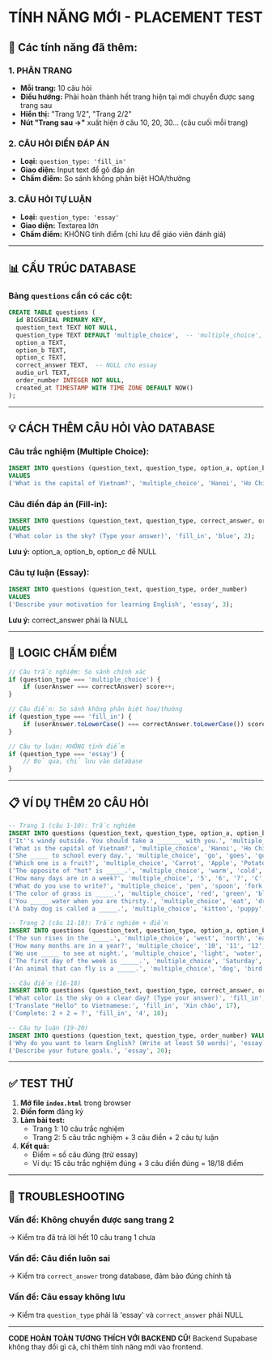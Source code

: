 # TÍNH NĂNG MỚI - PLACEMENT TEST

## 🎯 Các tính năng đã thêm:

### 1. PHÂN TRANG
- **Mỗi trang:** 10 câu hỏi
- **Điều hướng:** Phải hoàn thành hết trang hiện tại mới chuyển được sang trang sau
- **Hiển thị:** "Trang 1/2", "Trang 2/2"
- **Nút "Trang sau →"** xuất hiện ở câu 10, 20, 30... (câu cuối mỗi trang)

### 2. CÂU HỎI ĐIỀN ĐÁP ÁN
- **Loại:** `question_type: 'fill_in'`
- **Giao diện:** Input text để gõ đáp án
- **Chấm điểm:** So sánh không phân biệt HOA/thường

### 3. CÂU HỎI TỰ LUẬN
- **Loại:** `question_type: 'essay'`
- **Giao diện:** Textarea lớn
- **Chấm điểm:** KHÔNG tính điểm (chỉ lưu để giáo viên đánh giá)

---

## 📊 CẤU TRÚC DATABASE

### Bảng `questions` cần có các cột:

```sql
CREATE TABLE questions (
  id BIGSERIAL PRIMARY KEY,
  question_text TEXT NOT NULL,
  question_type TEXT DEFAULT 'multiple_choice',  -- 'multiple_choice', 'fill_in', 'essay'
  option_a TEXT,
  option_b TEXT,
  option_c TEXT,
  correct_answer TEXT,  -- NULL cho essay
  audio_url TEXT,
  order_number INTEGER NOT NULL,
  created_at TIMESTAMP WITH TIME ZONE DEFAULT NOW()
);
```

---

## 💡 CÁCH THÊM CÂU HỎI VÀO DATABASE

### Câu trắc nghiệm (Multiple Choice):
```sql
INSERT INTO questions (question_text, question_type, option_a, option_b, option_c, correct_answer, order_number) 
VALUES 
('What is the capital of Vietnam?', 'multiple_choice', 'Hanoi', 'Ho Chi Minh', 'Da Nang', 'A', 1);
```

### Câu điền đáp án (Fill-in):
```sql
INSERT INTO questions (question_text, question_type, correct_answer, order_number) 
VALUES 
('What color is the sky? (Type your answer)', 'fill_in', 'blue', 2);
```
**Lưu ý:** option_a, option_b, option_c để NULL

### Câu tự luận (Essay):
```sql
INSERT INTO questions (question_text, question_type, order_number) 
VALUES 
('Describe your motivation for learning English', 'essay', 3);
```
**Lưu ý:** correct_answer phải là NULL

---

## 🔄 LOGIC CHẤM ĐIỂM

```javascript
// Câu trắc nghiệm: So sánh chính xác
if (question_type === 'multiple_choice') {
    if (userAnswer === correctAnswer) score++;
}

// Câu điền: So sánh không phân biệt hoa/thường
if (question_type === 'fill_in') {
    if (userAnswer.toLowerCase() === correctAnswer.toLowerCase()) score++;
}

// Câu tự luận: KHÔNG tính điểm
if (question_type === 'essay') {
    // Bỏ qua, chỉ lưu vào database
}
```

---

## 📋 VÍ DỤ THÊM 20 CÂU HỎI

```sql
-- Trang 1 (câu 1-10): Trắc nghiệm
INSERT INTO questions (question_text, question_type, option_a, option_b, option_c, correct_answer, order_number) VALUES
('It''s windy outside. You should take a _______ with you.', 'multiple_choice', 'coat', 'dress', 'T-shirt', 'A', 1),
('What is the capital of Vietnam?', 'multiple_choice', 'Hanoi', 'Ho Chi Minh', 'Da Nang', 'A', 2),
('She _____ to school every day.', 'multiple_choice', 'go', 'goes', 'going', 'B', 3),
('Which one is a fruit?', 'multiple_choice', 'Carrot', 'Apple', 'Potato', 'B', 4),
('The opposite of "hot" is _____.', 'multiple_choice', 'warm', 'cold', 'cool', 'B', 5),
('How many days are in a week?', 'multiple_choice', '5', '6', '7', 'C', 6),
('What do you use to write?', 'multiple_choice', 'pen', 'spoon', 'fork', 'A', 7),
('The color of grass is _____.', 'multiple_choice', 'red', 'green', 'blue', 'B', 8),
('You _____ water when you are thirsty.', 'multiple_choice', 'eat', 'drink', 'cook', 'B', 9),
('A baby dog is called a _____.', 'multiple_choice', 'kitten', 'puppy', 'calf', 'B', 10);

-- Trang 2 (câu 11-18): Trắc nghiệm + điền
INSERT INTO questions (question_text, question_type, option_a, option_b, option_c, correct_answer, order_number) VALUES
('The sun rises in the _____.', 'multiple_choice', 'west', 'north', 'east', 'C', 11),
('How many months are in a year?', 'multiple_choice', '10', '11', '12', 'C', 12),
('We use _____ to see at night.', 'multiple_choice', 'light', 'water', 'food', 'A', 13),
('The first day of the week is _____.', 'multiple_choice', 'Saturday', 'Sunday', 'Monday', 'C', 14),
('An animal that can fly is a _____.', 'multiple_choice', 'dog', 'bird', 'fish', 'B', 15);

-- Câu điền (16-18)
INSERT INTO questions (question_text, question_type, correct_answer, order_number) VALUES
('What color is the sky on a clear day? (Type your answer)', 'fill_in', 'blue', 16),
('Translate "Hello" to Vietnamese:', 'fill_in', 'Xin chào', 17),
('Complete: 2 + 2 = ?', 'fill_in', '4', 18);

-- Câu tự luận (19-20)
INSERT INTO questions (question_text, question_type, order_number) VALUES
('Why do you want to learn English? (Write at least 50 words)', 'essay', 19),
('Describe your future goals.', 'essay', 20);
```

---

## ✅ TEST THỬ

1. **Mở file `index.html`** trong browser
2. **Điền form** đăng ký
3. **Làm bài test:**
   - Trang 1: 10 câu trắc nghiệm
   - Trang 2: 5 câu trắc nghiệm + 3 câu điền + 2 câu tự luận
4. **Kết quả:** 
   - Điểm = số câu đúng (trừ essay)
   - Ví dụ: 15 câu trắc nghiệm đúng + 3 câu điền đúng = 18/18 điểm

---

## 🐛 TROUBLESHOOTING

### Vấn đề: Không chuyển được sang trang 2
→ Kiểm tra đã trả lời hết 10 câu trang 1 chưa

### Vấn đề: Câu điền luôn sai
→ Kiểm tra `correct_answer` trong database, đảm bảo đúng chính tả

### Vấn đề: Câu essay không lưu
→ Kiểm tra `question_type` phải là 'essay' và `correct_answer` phải NULL

---

**CODE HOÀN TOÀN TƯƠNG THÍCH VỚI BACKEND CŨ!** 
Backend Supabase không thay đổi gì cả, chỉ thêm tính năng mới vào frontend.
